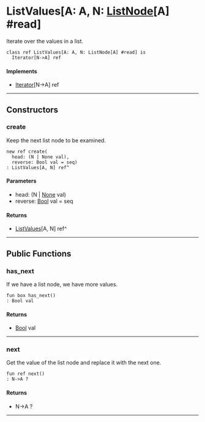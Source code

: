 # ListValues\[A: A, N: [ListNode](collections-ListNode)\[A\] #read\]

Iterate over the values in a list.


```pony
class ref ListValues[A: A, N: ListNode[A] #read] is
  Iterator[N->A] ref
```

#### Implements

* [Iterator](builtin-Iterator)\[N->A\] ref

---

## Constructors

### create

Keep the next list node to be examined.


```pony
new ref create(
  head: (N | None val),
  reverse: Bool val = seq)
: ListValues[A, N] ref^
```
#### Parameters

*   head: (N | [None](builtin-None) val)
*   reverse: [Bool](builtin-Bool) val = seq

#### Returns

* [ListValues](collections-ListValues)\[A, N\] ref^

---

## Public Functions

### has_next

If we have a list node, we have more values.


```pony
fun box has_next()
: Bool val
```

#### Returns

* [Bool](builtin-Bool) val

---

### next

Get the value of the list node and replace it with the next one.


```pony
fun ref next()
: N->A ?
```

#### Returns

* N->A ?

---

